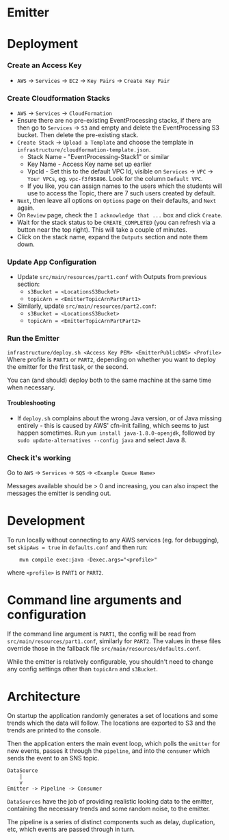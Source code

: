 Emitter
=======

# Deployment

### Create an Access Key
* `AWS` -> `Services` -> `EC2` -> `Key Pairs` -> `Create Key Pair`

### Create Cloudformation Stacks
* `AWS` -> `Services` -> `CloudFormation` 
* Ensure there are no pre-existing EventProcessing stacks, if there are then go to `Services`
  -> `S3` and empty and delete the EventProcessing S3 bucket.  Then delete the pre-existing
  stack.
* `Create Stack` -> `Upload a Template` and choose the template in 
  `infrastructure/cloudformation-template.json`.
  * Stack Name - "EventProcessing-Stack1" or similar
  * Key Name - Access Key name set up earlier
  * VpcId - Set this to the default VPC Id, visible on `Services` -> `VPC` -> `Your VPCs`, 
    eg. `vpc-f3f95896`.  Look for the column `Default VPC`.
  * If you like, you can assign names to the users which the students will use to access the
    Topic, there are 7 such users created by default.  
* `Next`, then leave all options on `Options` page on their defaults, and `Next` again.
* On `Review` page, check the `I acknowledge that ...` box and click `Create`.
* Wait for the stack status to be `CREATE_COMPLETED` (you can refresh via a button near the top
  right).  This will take a couple of minutes.
* Click on the stack name, expand the `Outputs` section and note them down.

### Update App Configuration

* Update `src/main/resources/part1.conf` with Outputs from previous section:
  * `s3Bucket = <LocationsS3Bucket>` 
  * `topicArn = <EmitterTopicArnPartPart1>`
* Similarly, update `src/main/resources/part2.conf`:
  * `s3Bucket = <LocationsS3Bucket>`
  * `topicArn = <EmitterTopicArnPartPart2>`

### Run the Emitter

`infrastructure/deploy.sh <Access Key PEM> <EmitterPublicDNS> <Profile>` 
Where profile is `PART1` or `PART2`, depending on whether you want to deploy the emitter
for the first task, or the second.  

You can (and should) deploy both to the same machine at the same time when necessary.

#### Troubleshooting

* If `deploy.sh` complains about the wrong Java version, or of Java missing entirely - 
  this is caused by AWS' cfn-init failing, which seems to just happen sometimes.  Run
  `yum install java-1.8.0-openjdk`, followed by `sudo update-alternatives --config java`
  and select Java 8.

### Check it's working

Go to `AWS` -> `Services` -> `SQS` -> `<Example Queue Name>`

Messages available should be > 0 and increasing, you can also inspect the messages the 
emitter is sending out.

# Development

To run locally without connecting to any AWS services (eg. for debugging), set 
`skipAws = true` in `defaults.conf` and then run:
        
        mvn compile exec:java -Dexec.args="<profile>"
 
where `<profile>` is `PART1` or `PART2`.   

# Command line arguments and configuration

If the command line argument is `PART1`, the config will be read from 
`src/main/resources/part1.conf`, similarly for `PART2`.  The values in these files override 
those in the fallback file `src/main/resources/defaults.conf`.

While the emitter is relatively configurable, you shouldn't need to change any config 
settings other than `topicArn` and `s3Bucket`.

# Architecture

On startup the application randomly generates a set of locations and some trends which the 
data will follow.  The locations are exported to S3 and the trends are printed to the console.  

Then the application enters the main event loop, which polls the `emitter` for new events, 
passes it through the `pipeline`, and into the `consumer` which sends the event to an SNS 
topic.

    DataSource 
        |
        v
    Emitter -> Pipeline -> Consumer

`DataSources` have the job of providing realistic looking data to the emitter, containing 
the necessary trends and some random noise, to the emitter.  

The pipeline is a series of distinct components such as delay, duplication, etc, which 
events are passed through in turn.
 